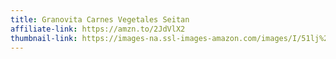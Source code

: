 ```yaml
---
title: Granovita Carnes Vegetales Seitan
affiliate-link: https://amzn.to/2JdVlX2
thumbnail-link: https://images-na.ssl-images-amazon.com/images/I/51lj%2BIZGgrL.jpg
---
```

